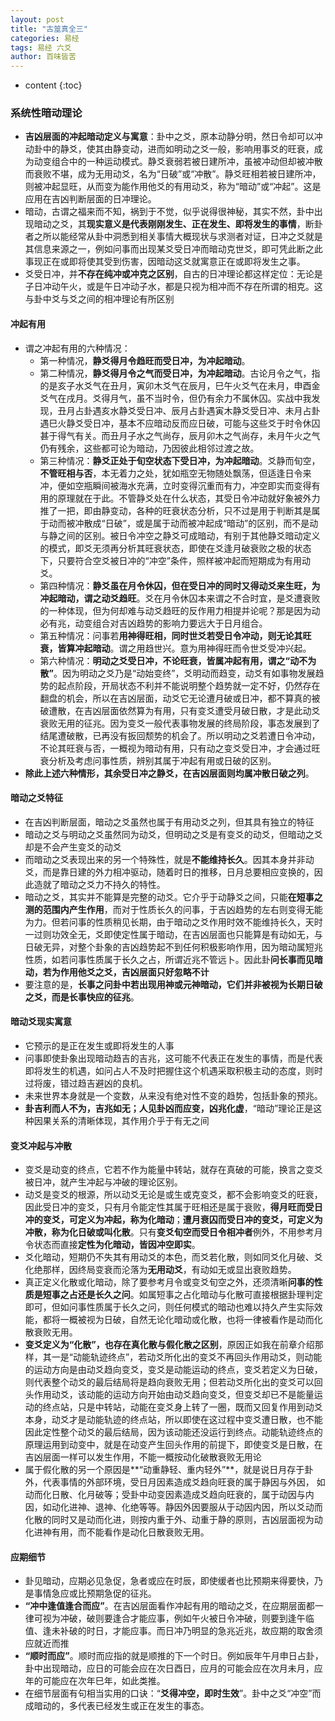 ```yaml
---
layout: post
title: "古筮真全三"
categories: 易经
tags: 易经 六爻
author: 百味皆苦
---
```


* content
{:toc}

### 系统性暗动理论

- **吉凶层面的冲起暗动定义与寓意**：卦中之爻，原本动静分明，然日令却可以冲动卦中的静爻，使其由静变动，进而如明动之爻一般，影响用事爻的旺衰，成为动变组合中的一种运动模式。静爻衰弱若被日建所冲，虽被冲动但却被冲散而衰败不堪，成为无用动爻，名为“日破”或“冲散”。静爻旺相若被日建所冲，则被冲起显旺，从而变为能作用他爻的有用动爻，称为“暗动”或“冲起”。这是应用在吉凶判断层面的日冲理论。
- 暗动，古谓之福来而不知，祸到于不觉，似乎说得很神秘，其实不然，卦中出现暗动之爻，其**现实意义是代表刚刚发生、正在发生、即将发生的事情**，断卦者之所以能经常从卦中洞悉到相关事情大概现状与求测者对证，日冲之爻就是其信息来源之一，例如问事而出现某爻受日冲而暗动克世爻，即可凭此断之此事现正在或即将使其受到伤害，因暗动这爻就寓意正在或即将发生之事。
- 爻受日冲，并**不存在纯冲或冲克之区别**，自古的日冲理论都这样定位：无论是子日冲动午火，或是午日冲动子水，都是只视为相冲而不存在所谓的相克。这与卦中爻与爻之间的相冲理论有所区别

#### 冲起有用



- 谓之冲起有用的六种情况：
  - 第一种情况，**静爻得月令趋旺而受日冲，为冲起暗动**。
  - 第二种情况，**静爻得月令之气而受日冲，为冲起暗动**。古论月令之气，指的是亥子水爻气在丑月，寅卯木爻气在辰月，巳午火爻气在未月，申酉金爻气在戌月。爻得月气，虽不当时令，但仍有余力不属休囚。实战中我发现，丑月占卦遇亥水静爻受日冲、辰月占卦遇寅木静爻受日冲、未月占卦遇巳火静爻受日冲，基本不应暗动反而应日破，可能与这些爻于时令休囚甚于得气有关。而丑月子水之气尚存，辰月卯木之气尚存，未月午火之气仍有残余，这些都可论为暗动，乃因彼此相邻过渡之故。
  - 第三种情况：**静爻正处于旬空状态下受日冲，为冲起暗动**。爻静而旬空，**不管旺相与否**，本无着力之处，犹如瓶空无物随处飘荡，但适逢日令来冲，便如空瓶瞬间被海水充满，立时变得沉重而有力，冲空即实而变得有用的原理就在于此。不管静爻处在什么状态，其受日令冲动就好象被外力推了一把，即由静变动，各种的旺衰状态分析，只不过是用于判断其是属于动而被冲散成“日破”，或是属于动而被冲起成“暗动”的区别，而不是动与静之间的区别。被日令冲空之静爻可成暗动，有别于其他静爻暗动定义的模式，即爻无须再分析其旺衰状态，即使在爻逢月破衰败之极的状态下，只要符合空爻被日冲的“冲空”条件，照样被冲起而短期成为有用动爻。
  - 第四种情况：**静爻虽在月令休囚，但在受日冲的同时又得动爻来生旺，为冲起暗动，谓之动爻趋旺**。爻在月令休囚本来谓之不合时宜，是爻遭衰败的一种体现，但为何却难与动爻趋旺的反作用力相提并论呢？那是因为动必有兆，动变组合对吉凶趋势的影响力要远大于日月组合。
  - 第五种情况：问事若**用神得旺相，同时世爻若受日令冲动，则无论其旺衰，皆算冲起暗动**。谓之用趋世兴。意为用神得旺而令世爻受冲兴起。
  - 第六种情况：**明动之爻受日冲，不论旺衰，皆属冲起有用，谓之“动不为散”**。因为明动之爻乃是“动始变终”，爻明动而趋变，动爻有如事物发展趋势的起点阶段，开局状态不利并不能说明整个趋势就一定不好，仍然存在翻盘的机会，所以在吉凶层面，动爻它无论遭月破或日冲，都不算真的被破遭散，在吉凶层面依然算为有用，只有变爻遭受月破日散，才是此动爻衰败无用的征兆。因为变爻一般代表事物发展的终局阶段，事态发展到了结尾遭破散，已再没有扳回颓势的机会了。所以明动之爻若遭日令冲动，不论其旺衰与否，一概视为暗动有用，只有动之变爻受日冲，才会通过旺衰分析及考虑问事性质，辨别其属于冲起有用或日破的区别。
- **除此上述六种情形，其余受日冲之静爻，在吉凶层面则均属冲散日破之列**。



#### 暗动之爻特征

- 在吉凶判断层面，暗动之爻虽然也属于有用动爻之列，但其具有独立的特征
- 暗动之爻与明动之爻虽然同为动爻，但明动之爻是有变爻的动爻，但暗动之爻却是不会产生变爻的动爻
- 而暗动之爻表现出来的另一个特殊性，就是**不能维持长久**。因其本身并非动爻，而是靠日建的外力相冲驱动，随着时日的推移，日月总要相应变换的，因此造就了暗动之爻力不持久的特性。
- 暗动之爻，其实并不能算是完整的动爻。它介乎于动静爻之间，只能**在短事之测的范围内产生作用**，而对于性质长久的问事，于吉凶趋势的左右则变得无能为力。但若问事的性质稍见长期，由于暗动之爻作用时效不能维持长久，天时一过则功效全无，爻即使定性属于暗动，在吉凶层面也只能算是有动如无，与日破无异，对整个卦象的吉凶趋势起不到任何积极影响作用，因为暗动属短兆性质，如若问事性质属于长久之占，所谓近兆不管远卜。因此卦**问长事而见暗动，若为作用他爻之爻，吉凶层面只好忽略不计**
- 要注意的是，**长事之问卦中若出现用神或元神暗动，它们并非被视为长期日破之爻，而是长事快应的征兆**。

#### 暗动爻现实寓意

- 它预示的是正在发生或即将发生的人事
- 问事即使卦象出现暗动趋吉的吉兆，这可能不代表正在发生的事情，而是代表即将发生的机遇，如问占人不及时把握住这个机遇采取积极主动的态度，则时过将废，错过趋吉避凶的良机。
- 未来世界本身就是一个变数，从来没有绝对性不变的趋势，包括卦象的预兆。
- **卦吉利而人不为，吉兆如无；人见卦凶而应变，凶兆化虚**，“暗动”理论正是这种因果关系的清晰体现，其作用介乎于有无之间



#### 变爻冲起与冲散

- 变爻是动变的终点，它若不作为能量中转站，就存在真破的可能，换言之变爻被日冲，就产生冲起与冲破的理论区别。
- 动爻是变爻的根源，所以动爻无论是或生或克变爻，都不会影响变爻的旺衰，因此受日冲的变爻，只有月令能定性其属于旺相还是属于衰败，**得月旺而受日冲的变爻，可定义为冲起，称为化暗动**；**遭月衰囚而受日冲的变爻，可定义为冲散，称为化日破或叫化散**。只有**变爻旬空而受日令相冲者**例外，不用参考月令状态而直接**定性为化暗动，皆因冲空即实**。
- 爻化暗动，短期仍不失其有用动爻的本色，而爻若化散，则如同爻化月破、爻化绝那样，因终局变衰而沦落为**无用动爻**，有动如无或显出衰败趋势。
- 真正定义化散或化暗动，除了要参考月令或变爻旬空之外，还须清晰**问事的性质是短事之占还是长久之问**。如属短事之占化暗动与化散可直接根据卦理判定即可，但如问事性质属于长久之问，则任何模式的暗动也难以持久产生实际效能，都将一概被视为日破，自然无论化暗动或化散，也将一律被看作是动而化散衰败无用。
- **变爻定义为“化散”，也存在真化散与假化散之区别**，原因正如我在前章介绍那样，其一是“动能轨迹终点”，若动爻所化出的变爻不再回头作用动爻，则动能的运动方向是由动爻趋向变爻，变爻是动能运动的终点，变爻若定义为日破，则代表整个动爻的最后结局将是趋向衰败无用；但若动爻所化出的变爻可以回头作用动爻，该动能的运动方向开始由动爻趋向变爻，但变爻却已不是能量运动的终点站，只是中转站，动能在变爻身上转了一圈，既而又回复作用到动爻本身，动爻才是动能轨迹的终点站，所以即使在这过程中变爻遭日散，也不能因此定性整个动爻的最后结局，因为该动能还没运行到终点。动能轨迹终点的原理运用到动变中，就是在动变产生回头作用的前提下，即使变爻是日散，在吉凶层面一样可以发生作用，不能一概按动化破散衰败无用论
- 属于假化散的另一个原因是**“动重静轻、重内轻外”**，就是说日月存于卦外，代表事情的外部环境，受日月因素造成爻趋向旺衰的属于静因与外因， 如动而化日散、化月破等；受卦中动变因素造成爻趋向旺衰的，属于动因与内因，如动化进神、退神、化绝等等。静因外因要服从于动因内因，所以爻动而化散的同时又是动而化进，则按内重于外、动重于静的原则，吉凶层面视为动化进神有用，而不能看作是动化日散衰败无用。

#### 应期细节

- 卦见暗动，应期必见急促，急者或应在时辰，即使缓者也比预期来得要快，乃是事情急应或比预期急促的征兆。
- **“冲中逢值逢合而应”**。在吉凶层面看作冲起有用的暗动之爻，在应期层面都一律可视为冲破，破则要逢合才能应事，例如午火被日令冲破，则要到逢午临值、逢未补破的时日，才能应事。而日冲乃明显的急兆近兆，故应期的取舍须应就近而推
- **“顺时而应”**。顺时而应指的就是顺推的下一个时日。例如辰年午月申日占卦，卦中出现暗动，应日的可能会应在次日酉日，应月的可能会应在次月未月，应年的可能应在次年巳年，如此类推。
- 在细节层面有句相当实用的口诀：“**爻得冲空，即时生效**”。卦中之爻“冲空”而成暗动的，多代表已经发生或正在发生的事态。